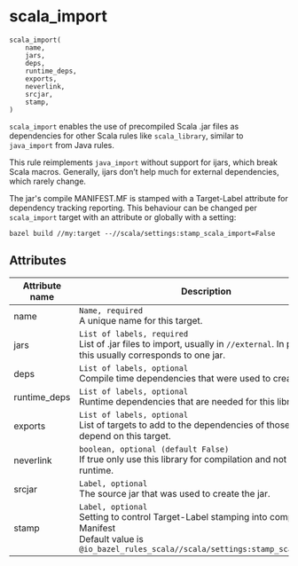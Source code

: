 # scala_import

```starlark
scala_import(
    name,
    jars,
    deps,
    runtime_deps,
    exports,
    neverlink,
    srcjar,
    stamp,
)
```

`scala_import` enables the use of precompiled Scala .jar files as dependencies for other Scala rules
like `scala_library`, similar to `java_import` from Java rules.

This rule reimplements `java_import` without support for ijars, which break Scala macros.
Generally, ijars don’t help much for external dependencies, which rarely change.

The jar's compile MANIFEST.MF is stamped with a Target-Label attribute for dependency tracking 
reporting. This behaviour can be changed per `scala_import` target with an attribute or globally 
with a setting:
```
bazel build //my:target --//scala/settings:stamp_scala_import=False
```

## Attributes

| Attribute name        | Description                                           |
| --------------------- | ----------------------------------------------------- |
| name                  | `Name, required` <br> A unique name for this target.
| jars                  | `List of labels, required` <br> List of .jar files to import, usually in `//external`. In practice, this usually corresponds to one jar.
| deps                  | `List of labels, optional` <br> Compile time dependencies that were used to create the jar.
| runtime_deps          | `List of labels, optional` <br> Runtime dependencies that are needed for this library.
| exports               | `List of labels, optional` <br> List of targets to add to the dependencies of those that depend on this target.
| neverlink             | `boolean, optional (default False)` <br> If true only use this library for compilation and not at runtime.
| srcjar                | `Label, optional` <br> The source jar that was used to create the jar.
| stamp                 | `Label, optional` <br> Setting to control Target-Label stamping into compile jar Manifest <br> Default value is `@io_bazel_rules_scala//scala/settings:stamp_scala_import`